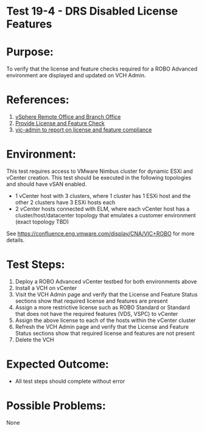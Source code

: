 Test 19-4 - DRS Disabled License Features
=======

# Purpose:
To verify that the license and feature checks required for a ROBO Advanced environment are displayed and updated on VCH Admin.

# References:
1. [vSphere Remote Office and Branch Office](http://www.vmware.com/products/vsphere/remote-office-branch-office.html)
2. [Provide License and Feature Check](https://github.com/vmware/vic/issues/7277)
3. [vic-admin to report on license and feature compliance](https://github.com/vmware/vic/issues/7276)

# Environment:
This test requires access to VMware Nimbus cluster for dynamic ESXi and vCenter creation. This test should be executed in the following topologies and should have vSAN enabled.
* 1 vCenter host with 3 clusters, where 1 cluster has 1 ESXi host and the other 2 clusters have 3 ESXi hosts each
* 2 vCenter hosts connected with ELM, where each vCenter host has a cluster/host/datacenter topology that emulates a customer environment (exact topology TBD)

See https://confluence.eng.vmware.com/display/CNA/VIC+ROBO for more details.

# Test Steps:
1. Deploy a ROBO Advanced vCenter testbed for both environments above
2. Install a VCH on vCenter
3. Visit the VCH Admin page and verify that the License and Feature Status sections show that required license and features are present
4. Assign a more restrictive license such as ROBO Standard or Standard that does not have the required features (VDS, VSPC) to vCenter
5. Assign the above license to each of the hosts within the vCenter cluster
6. Refresh the VCH Admin page and verify that the License and Feature Status sections show that required license and features are not present
7. Delete the VCH

# Expected Outcome:
* All test steps should complete without error

# Possible Problems:
None
